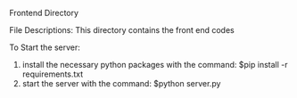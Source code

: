Frontend Directory

File Descriptions:
This directory contains the front end codes 

To Start the server:
1. install the necessary python packages with the command:
$pip install -r requirements.txt
2. start the server with the command:
$python server.py